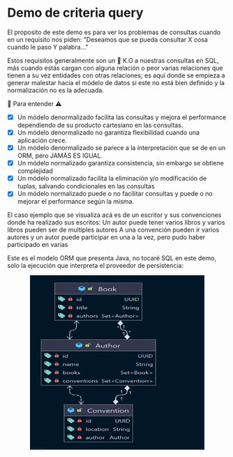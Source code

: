 # Demo de criteria query

El proposito de este demo es para ver los problemas de consultas cuando en un requisito nos piden: "Deseamos que se
pueda consultar X cosa cuando le paso Y palabra..."

Estos requisitos generalmente son un 🥊 K.O a nuestras consultas en SQL, más cuando estás cargan con alguna relación o
peor varias relaciones que tienen a su vez entidades con otras relaciones; es aquí donde se empieza a generar malestar
hacia el módelo de datos si este no está bien definido y la normalización no es la adecuada.

🏴 Para entender ⚠️

- [x] Un módelo denormalizado facilita las consultas y mejora el performance dependiendo de su producto cartesiano en
  las consultas.
- [x] Un módelo denormalizado no garantiza flexibilidad cuando una aplicación crece.
- [x] Un módelo denormalizado se parece a la interpretación que se de en un ORM, pero JAMÁS ES IGUAL.
- [x] Un módelo normalizado garantiza consistencia, sin embargo se obtiene complejidad
- [x] Un módelo normalizado facilita la eliminación y/o modificación de tuplas, salvando condicionales en las consultas
- [x] Un módelo normalizado puede o no facilitar consultas y puede o no mejorar el performance según la misma.

El caso ejemplo que se visualiza acá es de un escritor y sus convenciones donde ha realizado sus escritos:
Un autor puede tener varios libros y varios libros pueden ser de multiples autores A una convención pueden ir varios
autores y un autor puede participar en una a la vez, pero pudo haber participado en varias

Este es el modelo ORM que presenta Java, no tocaré SQL en este demo, solo la ejecución que interpreta el proveedor de
persistencia:

<div align="center">
<img class="middle" src="./img/Author.png" title="author_model" height="400" width="400"  alt="author_model"/>
</div>
